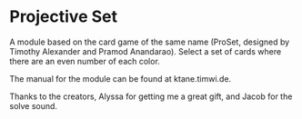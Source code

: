 # Projective Set
 A module based on the card game of the same name (ProSet, designed by Timothy Alexander and Pramod Anandarao). Select a set of cards where there are an even number of each color.
 
 The manual for the module can be found at ktane.timwi.de.

 Thanks to the creators, Alyssa for getting me a great gift, and Jacob for the solve sound.